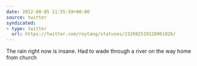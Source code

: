 ```yaml
---
date: 2012-08-05 11:55:59+00:00
source: twitter
syndicated:
- type: twitter
  url: https://twitter.com/roytang/statuses/232082519128961026/
---
```


The rain right now is insane. Had to wade through a river on the way home from church
